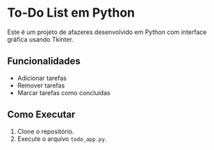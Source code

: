 # To-Do List em Python

Este é um projeto de afazeres desenvolvido em Python com interface gráfica usando Tkinter.

## Funcionalidades
- Adicionar tarefas
- Remover tarefas
- Marcar tarefas como concluídas

## Como Executar
1. Clone o repositório.
2. Execute o arquivo `todo_app.py`.